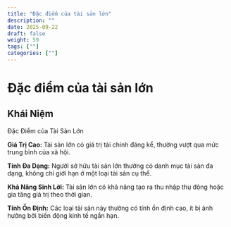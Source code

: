 ```yaml
---
title: "Đặc điểm của tài sản lớn"
description: ""
date: 2025-09-22
draft: false
weight: 59
tags: [""]
categories: [""]
---
```


# Đặc điểm của tài sản lớn

<!-- **Mã:** 
**Nhóm:**  -->

## Khái Niệm

Đặc Điểm của Tài Sản Lớn

**Giá Trị Cao:** Tài sản lớn có giá trị tài chính đáng kể, thường vượt qua mức trung bình của xã hội.

**Tính Đa Dạng:** Người sở hữu tài sản lớn thường có danh mục tài sản đa dạng, không chỉ giới hạn ở một loại tài sản cụ thể.

**Khả Năng Sinh Lời:** Tài sản lớn có khả năng tạo ra thu nhập thụ động hoặc gia tăng giá trị theo thời gian.

**Tính Ổn Định:** Các loại tài sản này thường có tính ổn định cao, ít bị ảnh hưởng bởi biến động kinh tế ngắn hạn.

